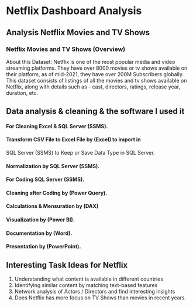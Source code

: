 # Netflix Dashboard Analysis 
## Analysis Netflix Movies and TV Shows 
### Netflix Movies and TV Shows (Overview)
About this Dataset: Netflix is one of the most popular media and video streaming platforms. They have over 8000 movies or tv shows available on their platform, as of mid-2021, they have over 200M Subscribers globally. This dataset consists of listings of all the movies and tv shows available on Netflix, along with details such as - cast, directors, ratings, release year, duration, etc.

 ## Data analysis & cleaning & the software I used it
  ####	For Cleaning Excel & SQL Server (SSMS).
  ####	Transform CSV File to Excel File by (Excel) to import in
  SQL Server (SSMS) to Keep or Save Data Type in
  SQL Server.
  ####	Normalization by SQL Server (SSMS).
  ####	For Coding SQL Server (SSMS).
  ####	Cleaning after Coding by (Power Query).
  ####	Calculations & Mensuration by (DAX)
  ####	Visualization by (Power BI).
  ####	Documentation by (Word).
  ####	Presentation by (PowerPoint).

## Interesting Task Ideas for Netflix 
1.	Understanding what content is available in different countries
2.	Identifying similar content by matching text-based features
3.	Network analysis of Actors / Directors and find interesting insights
4.	Does Netflix has more focus on TV Shows than movies in recent years.


